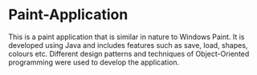 # Paint-Application
This is a paint application that is similar in nature to Windows Paint. It is developed using Java and includes features such as save, load, shapes, colours etc. Different design patterns and techniques of Object-Oriented programming were used to develop the application.
